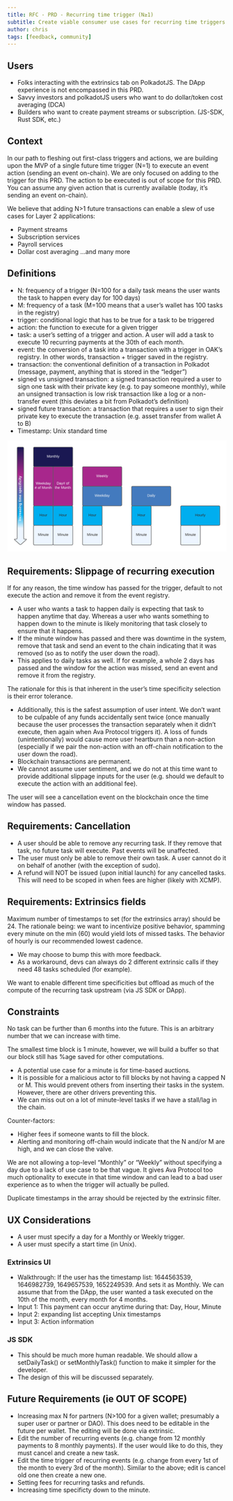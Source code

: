 ```yaml
---
title: RFC - PRD - Recurring time trigger (N≥1)
subtitle: Create viable consumer use cases for recurring time triggers for any actions for a given task. 
author: chris
tags: [feedback, community]
---
```


## Users
- Folks interacting with the extrinsics tab on PolkadotJS. The DApp experience is not encompassed in this PRD.
- Savvy investors and polkadotJS users who want to do dollar/token cost averaging (DCA)
- Builders who want to create payment streams or subscription. (JS-SDK, Rust SDK, etc.)

## Context
In our path to fleshing out first-class triggers and actions, we are building upon the MVP of a single future time trigger (N=1) to execute an event action (sending an event on-chain). We are only focused on adding to the trigger for this PRD. The action to be executed is out of scope for this PRD. You can assume any given action that is currently available (today, it’s sending an event on-chain). 

We believe that adding N>1 future transactions can enable a slew of use cases for Layer 2 applications:
- Payment streams
- Subscription services
- Payroll services
- Dollar cost averaging
…and many more

## Definitions
- N: frequency of a trigger (N=100 for a daily task means the user wants the task to happen every day for 100 days)
- M: frequency of a task (M=100 means that a user’s wallet has 100 tasks in the registry)
- trigger: conditional logic that has to be true for a task to be triggered
- action: the function to execute for a given trigger
- task: a user’s setting of a trigger and action. A user will add a task to execute 10 recurring payments at the 30th of each month.
- event: the conversion of a task into a transaction with a trigger in OAK’s registry. In other words, transaction + trigger saved in the registry.
- transaction: the conventional definition of a transaction in Polkadot (message, payment, anything that is stored in the “ledger”)
- signed vs unsigned transaction: a signed transaction required a user to sign one task with their private key (e.g. to pay someone monthly), while an unsigned transaction is low risk transaction like a log or a non-transfer event (this deviates a bit from Polkadot’s definition)
- signed future transaction: a transaction that requires a user to sign their private key to execute the transaction (e.g. asset transfer from wallet A to B)
- Timestamp: Unix standard time

![action-limits](../assets/img/rfc/action-limits.png)

## Requirements: Slippage of recurring execution
If for any reason, the time window has passed for the trigger, default to not execute the action and remove it from the event registry. 
- A user who wants a task to happen daily is expecting that task to happen anytime that day. Whereas a user who wants something to happen down to the minute is likely monitoring that task closely to ensure that it happens.
- If the minute window has passed and there was downtime in the system, remove that task and send an event to the chain indicating that it was removed (so as to notify the user down the road).
- This applies to daily tasks as well. If for example, a whole 2 days has passed and the window for the action was missed, send an event and remove it from the registry.

The rationale for this is that inherent in the user’s time specificity selection is their error tolerance.
- Additionally, this is the safest assumption of user intent. We don’t want to be culpable of any funds accidentally sent twice (once manually because the user processes the transaction separately when it didn’t execute, then again when Ava Protocol triggers it). A loss of funds (unintentionally) would cause more user heartburn than a non-action (especially if we pair the non-action with an off-chain notification to the user down the road).
- Blockchain transactions are permanent.
- We cannot assume user sentiment, and we do not at this time want to provide additional slippage inputs for the user (e.g. should we default to execute the action with an additional fee).

The user will see a cancellation event on the blockchain once the time window has passed.

## Requirements: Cancellation
- A user should be able to remove any recurring task. If they remove that task, no future task will execute. Past events will be unaffected.
- The user must only be able to remove their own task. A user cannot do it on behalf of another (with the exception of sudo).
- A refund will NOT be issued (upon initial launch) for any cancelled tasks. This will need to be scoped in when fees are higher (likely with XCMP).

## Requirements: Extrinsics fields
Maximum number of timestamps to set (for the extrinsics array) should be 24. The rationale being: we want to incentivize positive behavior, spamming every minute on the min (60) would yield lots of missed tasks. The behavior of hourly is our recommended lowest cadence.
- We may choose to bump this with more feedback.
- As a workaround, devs can always do 2 different extrinsic calls if they need 48 tasks scheduled (for example).

We want to enable different time specificities but offload as much of the compute of the recurring task upstream (via JS SDK or DApp). 

## Constraints
No task can be further than 6 months into the future. This is an arbitrary number that we can increase with time. 

The smallest time block is 1 minute, however, we will build a buffer so that our block still has %age saved for other computations. 
- A potential use case for a minute is for time-based auctions.
- It is possible for a malicious actor to fill blocks by not having a capped N or M. This would prevent others from inserting their tasks in the system. However, there are other drivers preventing this.
- We can miss out on a lot of minute-level tasks if we have a stall/lag in the chain.

Counter-factors:
- Higher fees if someone wants to fill the block.
- Alerting and monitoring off-chain would indicate that the N and/or M are high, and we can close the valve.

We are not allowing a top-level “Monthly” or “Weekly” without specifying a day due to a lack of use case to be that vague. It gives Ava Protocol too much optionality to execute in that time window and can lead to a bad user experience as to when the trigger will actually be pulled.

Duplicate timestamps in the array should be rejected by the extrinsic filter.

## UX Considerations
- A user must specify a day for a Monthly or Weekly trigger.
- A user must specify a start time (in Unix).

### Extrinsics UI
- Walkthrough: If the user has the timestamp list: 1644563539, 1646982739, 1649657539, 1652249539. And sets it as Monthly. We can assume that from the DApp, the user wanted a task executed on the 10th of the month, every month for 4 months.
- Input 1: This payment can occur anytime during that: Day, Hour, Minute
- Input 2: expanding list accepting Unix timestamps
- Input 3: Action information

### JS SDK
- This should be much more human readable. We should allow a setDailyTask() or setMonthlyTask() function to make it simpler for the developer. 
- The design of this will be discussed separately.

## Future Requirements (ie OUT OF SCOPE)
- Increasing max N for partners (N>100 for a given wallet; presumably a super user or partner or DAO). This does need to be editable in the future per wallet. The editing will be done via extrinsic.
- Edit the number of recurring events (e.g. change from 12 monthly payments to 8 monthly payments). If the user would like to do this, they must cancel and create a new task.
- Edit the time trigger of recurring events (e.g. change from every 1st of the month to every 3rd of the month). Similar to the above; edit is cancel old one then create a new one.
- Setting fees for recurring tasks and refunds.
- Increasing time specificty down to the minute.
